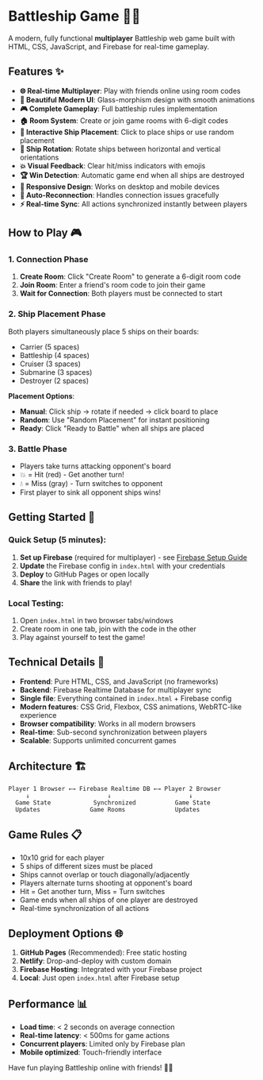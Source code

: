 # Battleship Game 🚢⚓

A modern, fully functional **multiplayer** Battleship web game built with HTML, CSS, JavaScript, and Firebase for real-time gameplay.

## Features ✨

- **🌐 Real-time Multiplayer**: Play with friends online using room codes
- **🎨 Beautiful Modern UI**: Glass-morphism design with smooth animations
- **🎮 Complete Gameplay**: Full battleship rules implementation
- **🏠 Room System**: Create or join game rooms with 6-digit codes
- **🚢 Interactive Ship Placement**: Click to place ships or use random placement
- **🔄 Ship Rotation**: Rotate ships between horizontal and vertical orientations
- **💥 Visual Feedback**: Clear hit/miss indicators with emojis
- **🏆 Win Detection**: Automatic game end when all ships are destroyed
- **📱 Responsive Design**: Works on desktop and mobile devices
- **🔄 Auto-Reconnection**: Handles connection issues gracefully
- **⚡ Real-time Sync**: All actions synchronized instantly between players

## How to Play 🎮

### 1. Connection Phase
1. **Create Room**: Click "Create Room" to generate a 6-digit room code
2. **Join Room**: Enter a friend's room code to join their game
3. **Wait for Connection**: Both players must be connected to start

### 2. Ship Placement Phase
Both players simultaneously place 5 ships on their boards:
- Carrier (5 spaces)
- Battleship (4 spaces)
- Cruiser (3 spaces)
- Submarine (3 spaces)
- Destroyer (2 spaces)

**Placement Options**:
- **Manual**: Click ship → rotate if needed → click board to place
- **Random**: Use "Random Placement" for instant positioning
- **Ready**: Click "Ready to Battle" when all ships are placed

### 3. Battle Phase
- Players take turns attacking opponent's board
- 💥 = Hit (red) - Get another turn!
- 💧 = Miss (gray) - Turn switches to opponent
- First player to sink all opponent ships wins!

## Getting Started 🚀

### Quick Setup (5 minutes):
1. **Set up Firebase** (required for multiplayer) - see [Firebase Setup Guide](firebase-setup.md)
2. **Update** the Firebase config in `index.html` with your credentials
3. **Deploy** to GitHub Pages or open locally
4. **Share** the link with friends to play!

### Local Testing:
1. Open `index.html` in two browser tabs/windows
2. Create room in one tab, join with the code in the other
3. Play against yourself to test the game!

## Technical Details 🔧

- **Frontend**: Pure HTML, CSS, and JavaScript (no frameworks)
- **Backend**: Firebase Realtime Database for multiplayer sync
- **Single file**: Everything contained in `index.html` + Firebase config
- **Modern features**: CSS Grid, Flexbox, CSS animations, WebRTC-like experience
- **Browser compatibility**: Works in all modern browsers
- **Real-time**: Sub-second synchronization between players
- **Scalable**: Supports unlimited concurrent games

## Architecture 🏗️

```
Player 1 Browser ←→ Firebase Realtime DB ←→ Player 2 Browser
     ↓                      ↓                      ↓
  Game State            Synchronized           Game State
  Updates              Game Rooms              Updates
```

## Game Rules 📋

- 10x10 grid for each player
- 5 ships of different sizes must be placed
- Ships cannot overlap or touch diagonally/adjacently
- Players alternate turns shooting at opponent's board
- Hit = Get another turn, Miss = Turn switches
- Game ends when all ships of one player are destroyed
- Real-time synchronization of all actions

## Deployment Options 🌐

1. **GitHub Pages** (Recommended): Free static hosting
2. **Netlify**: Drop-and-deploy with custom domain
3. **Firebase Hosting**: Integrated with your Firebase project
4. **Local**: Just open `index.html` after Firebase setup

## Performance 📊

- **Load time**: < 2 seconds on average connection
- **Real-time latency**: < 500ms for game actions
- **Concurrent players**: Limited only by Firebase plan
- **Mobile optimized**: Touch-friendly interface

Have fun playing Battleship online with friends! 🎯🌐 